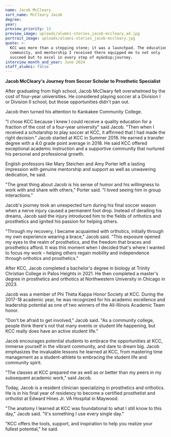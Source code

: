 ```yaml
---
name: Jacob McCleary
sort_name: McCleary Jacob
degree:
year:
preview_priority: 13
preview_image: uploads/alumni-stories_jacob-mccleary_ad.jpg
portrait_image: uploads/alumni-stories_jacob-mccleary.jpg
quote: >-
  KCC was more than a stepping stone; it was a launchpad. The education,
  community, and mentorship I received there equipped me to not only
  succeed but to excel in every step of my&nbsp;journey.
interview_month_and_year: June 2024
staff_alumni: false
---
```

**Jacob McCleary&apos;s Journey from Soccer Scholar to Prosthetic Specialist**

After graduating from high school, Jacob McCleary felt overwhelmed by the cost of four-year universities. He considered playing soccer at a Division I or Division II school, but those opportunities didn&apos;t pan out.

Jacob then turned his attention to Kankakee Community College.

"I chose KCC because I knew I could receive a quality education for a fraction of the cost of a four-year university" said Jacob. "Then when I received a scholarship to play soccer at KCC, it affirmed that I had made the right decision." 
Jacob started at KCC in Summer 2016. He earned a transfer degree with a 4.0 grade point average in 2018. He said KCC offered exceptional academic instruction and a supportive community that nurtured his personal and professional&nbsp;growth. 

English professors like Mary Steichen and Amy Porter left a lasting impression with genuine mentorship and support as well as unwavering dedication, he said. 

"The great thing about Jacob is his sense of humor and his willingness to work with and share with others," Porter said. "I loved seeing him in group interactions." 

Jacob&apos;s journey took an unexpected turn during his final soccer season when a nerve injury caused a permanent foot drop. Instead of derailing his dreams, Jacob said the injury introduced him to the fields of orthotics and prosthetics and ignited his passion for helping others.
 
"Through my recovery, I became acquainted with orthotics, initially through my own experience wearing a brace," Jacob said. "This exposure opened my eyes to the realm of prosthetics, and the freedom that braces and prosthetics afford. It was this moment when I decided that&apos;s where I wanted to focus my work – helping others regain mobility and independence through orthotics and prosthetics."
 
After KCC, Jacob completed a bachelor&apos;s degree in biology at Trinity Christian College in Palos Heights in 2021. He then completed a master&apos;s degree in prosthetics and orthotics at Northwestern University in Chicago in 2023.
 
Jacob was a member of Phi Theta Kappa Honor Society at KCC. During the 2017-18 academic year, he was recognized for his academic excellence and leadership potential as one of two winners of the All-Illinois Academic Team honor.

"Don&apos;t be afraid to get involved," Jacob said. "As a community college, people think there&apos;s not that many events or student life happening, but KCC really does have an active student life."
 
Jacob encourages potential students to embrace the opportunities at KCC, immerse yourself in the vibrant community, and dare to dream big. Jacob emphasizes the invaluable lessons he learned at KCC, from mastering time management as a student-athlete to embracing the student life and community spirit. 
 
"The classes at KCC prepared me as well as or better than my peers in my subsequent academic work," said Jacob. 
 
Today, Jacob is a resident clinician specializing in prosthetics and orthotics. He is in his final year of residency to become a certified prosthetist and orthotist at Edward Hines Jr. VA Hospital in Maywood. 
 
"The anatomy I learned at KCC was foundational to what I still know to this day," Jacob said. "It&apos;s something I use every single day."
 
"KCC offers the tools, support, and inspiration to help you realize your fullest potential," he said.
